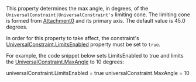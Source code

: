 This property determines the max angle, in degrees, of the `UniversalConstraint|UniversalConstraint's` limiting cone. The limiting cone is formed from [Attachment0](https://developer.roblox.com/en-us/api-reference/property/Constraint/Attachment0) and its primary axis. The default value is 45.0 degrees.

In order for this property to take affect, the constraint's [UniversalConstraint.LimitsEnabled](https://developer.roblox.com/en-us/api-reference/property/UniversalConstraint/LimitsEnabled) property must be set to `true`.

For example, the code snippet below sets LimitsEnabled to true and limits the [UniversalConstraint.MaxAngle](https://developer.roblox.com/en-us/api-reference/property/UniversalConstraint/MaxAngle) to 10 degrees:

universalConstraint.LimitsEnabled = true
universalConstraint.MaxAngle = 10